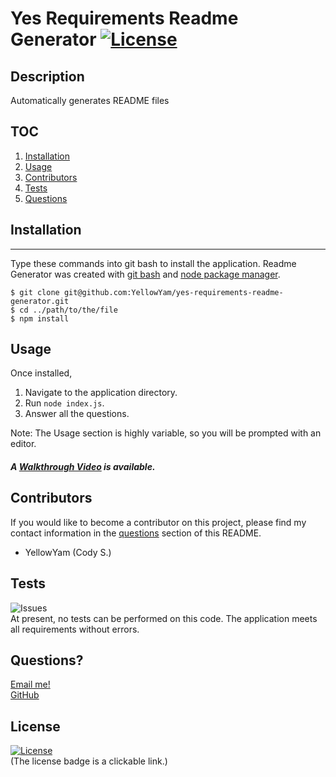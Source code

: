 # Yes Requirements Readme Generator [![License](https://img.shields.io/badge/License-MIT-yellow.svg)](https://opensource.org/licenses/MIT)
  
## Description
  Automatically generates README files

## TOC
  1. [Installation](#installation)   
  2. [Usage](#usage)                 
  3. [Contributors](#contributors)
  4. [Tests](#tests)
  5. [Questions](#questions)

## Installation
  ***
  Type these commands into git bash to install the application. Readme Generator was created with
  [git bash](https://git-scm.com/) and [node package manager](https://nodejs.org/en/).

  ```
  $ git clone git@github.com:YellowYam/yes-requirements-readme-generator.git
  $ cd ../path/to/the/file
  $ npm install
  ``` 

## Usage
Once installed,

1. Navigate to the application directory.
2. Run <code>node index.js</code>.
3. Answer all the questions.

Note: The Usage section is highly variable, so you will be prompted with an editor.

##### A [Walkthrough Video](https://drive.google.com/file/d/1FLl4S5eUzUMdaKaZmLjwEYMsgwYZzK0f/view) is available.


## Contributors
  If you would like to become a contributor on this project, please find my contact information in the [questions](#questions)
  section of this README.

  * YellowYam (Cody S.)

## Tests
  ![Issues](https://img.shields.io/github/issues/YellowYam/Readme-Generator?style=plastic)<br>
  At present, no tests can be performed on this code. The application meets all requirements without errors.

 ## Questions?
  <a href = "mailto:undefined"> Email me! </a> <br>
  <a href = "https://www.github.com/YellowYam"> GitHub </a>

 ## License 

  [![License](https://img.shields.io/badge/License-MIT-yellow.svg)](https://opensource.org/licenses/MIT)<br>
  (The license badge is a clickable link.)

